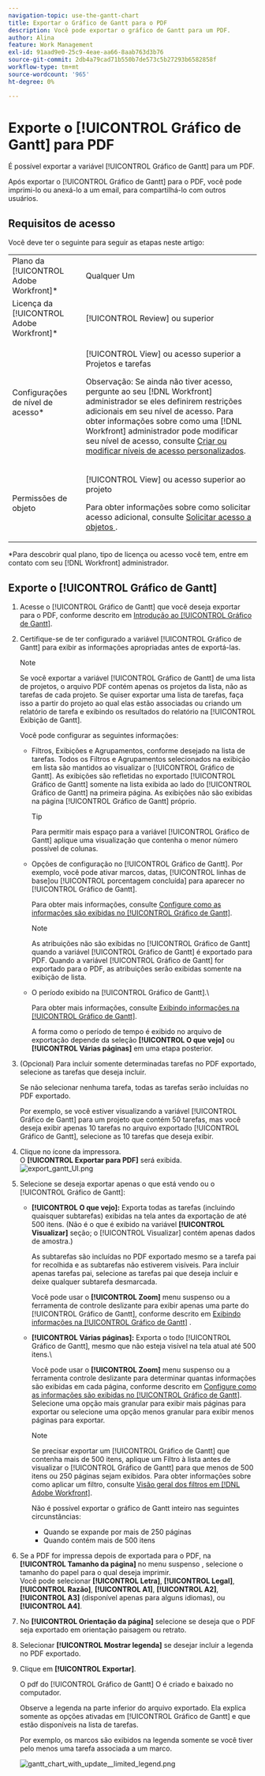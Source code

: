 ```yaml
---
navigation-topic: use-the-gantt-chart
title: Exportar o Gráfico de Gantt para o PDF
description: Você pode exportar o gráfico de Gantt para um PDF.
author: Alina
feature: Work Management
exl-id: 91aad9e0-25c9-4eae-aa66-8aab763d3b76
source-git-commit: 2db4a79cad71b550b7de573c5b27293b6582858f
workflow-type: tm+mt
source-wordcount: '965'
ht-degree: 0%

---
```


# Exporte o [!UICONTROL Gráfico de Gantt] para PDF

É possível exportar a variável [!UICONTROL Gráfico de Gantt] para um PDF.

Após exportar o [!UICONTROL Gráfico de Gantt] para o PDF, você pode imprimi-lo ou anexá-lo a um email, para compartilhá-lo com outros usuários.

## Requisitos de acesso

Você deve ter o seguinte para seguir as etapas neste artigo:

<table style="table-layout:auto"> 
 <col> 
 <col> 
 <tbody> 
  <tr> 
   <td role="rowheader">Plano da [!UICONTROL Adobe Workfront]*</td> 
   <td> <p>Qualquer Um </p> </td> 
  </tr> 
  <tr> 
   <td role="rowheader">Licença da [!UICONTROL Adobe Workfront]*</td> 
   <td> <p>[!UICONTROL Review] ou superior</p> </td> 
  </tr> 
  <tr> 
   <td role="rowheader">Configurações de nível de acesso*</td> 
   <td> <p>[!UICONTROL View] ou acesso superior a Projetos e tarefas</p> <p>Observação: Se ainda não tiver acesso, pergunte ao seu [!DNL Workfront] administrador se eles definirem restrições adicionais em seu nível de acesso. Para obter informações sobre como uma [!DNL Workfront] administrador pode modificar seu nível de acesso, consulte <a href="../../../administration-and-setup/add-users/configure-and-grant-access/create-modify-access-levels.md" class="MCXref xref">Criar ou modificar níveis de acesso personalizados</a>.</p> </td> 
  </tr> 
  <tr> 
   <td role="rowheader">Permissões de objeto</td> 
   <td> <p>[!UICONTROL View] ou acesso superior ao projeto</p> <p>Para obter informações sobre como solicitar acesso adicional, consulte <a href="../../../workfront-basics/grant-and-request-access-to-objects/request-access.md" class="MCXref xref">Solicitar acesso a objetos </a>.</p> </td> 
  </tr> 
 </tbody> 
</table>

&#42;Para descobrir qual plano, tipo de licença ou acesso você tem, entre em contato com seu [!DNL Workfront] administrador.

## Exporte o [!UICONTROL Gráfico de Gantt]

1. Acesse o [!UICONTROL Gráfico de Gantt] que você deseja exportar para o PDF, conforme descrito em [Introdução ao [!UICONTROL Gráfico de Gantt]](../../../manage-work/gantt-chart/use-the-gantt-chart/get-started-with-gantt.md).
1. Certifique-se de ter configurado a variável [!UICONTROL Gráfico de Gantt] para exibir as informações apropriadas antes de exportá-las.

   >[!NOTE]
   >
   >Se você exportar a variável [!UICONTROL Gráfico de Gantt] de uma lista de projetos, o arquivo PDF contém apenas os projetos da lista, não as tarefas de cada projeto. Se quiser exportar uma lista de tarefas, faça isso a partir do projeto ao qual elas estão associadas ou criando um relatório de tarefa e exibindo os resultados do relatório na [!UICONTROL Exibição de Gantt].

   Você pode configurar as seguintes informações:

   * Filtros, Exibições e Agrupamentos, conforme desejado na lista de tarefas. Todos os Filtros e Agrupamentos selecionados na exibição em lista são mantidos ao visualizar o [!UICONTROL Gráfico de Gantt]. As exibições são refletidas no exportado [!UICONTROL Gráfico de Gantt] somente na lista exibida ao lado do [!UICONTROL Gráfico de Gantt] na primeira página. As exibições não são exibidas na página [!UICONTROL Gráfico de Gantt] próprio.

      >[!TIP]
      >
      >Para permitir mais espaço para a variável [!UICONTROL Gráfico de Gantt] aplique uma visualização que contenha o menor número possível de colunas.

   * Opções de configuração no [!UICONTROL Gráfico de Gantt]. Por exemplo, você pode ativar marcos, datas, [!UICONTROL linhas de base]ou [!UICONTROL porcentagem concluída] para aparecer no [!UICONTROL Gráfico de Gantt].

      Para obter mais informações, consulte   [Configure como as informações são exibidas no [!UICONTROL Gráfico de Gantt]](../../../manage-work/gantt-chart/use-the-gantt-chart/configure-info-on-gantt-chart.md).

      >[!NOTE]
      >
      > As atribuições não são exibidas no [!UICONTROL Gráfico de Gantt] quando a variável [!UICONTROL Gráfico de Gantt] é exportado para PDF. Quando a variável [!UICONTROL Gráfico de Gantt] for exportado para o PDF, as atribuições serão exibidas somente na exibição de lista.

   * O período exibido na [!UICONTROL Gráfico de Gantt].\

      Para obter mais informações, consulte [Exibindo informações na [!UICONTROL Gráfico de Gantt]](../../../manage-work/gantt-chart/use-the-gantt-chart/view-info-in-gantt.md).

      A forma como o período de tempo é exibido no arquivo de exportação depende da seleção **[!UICONTROL O que vejo]** ou **[!UICONTROL Várias páginas]** em uma etapa posterior.

1. (Opcional) Para incluir somente determinadas tarefas no PDF exportado, selecione as tarefas que deseja incluir.

   Se não selecionar nenhuma tarefa, todas as tarefas serão incluídas no PDF exportado.

   Por exemplo, se você estiver visualizando a variável [!UICONTROL Gráfico de Gantt] para um projeto que contém 50 tarefas, mas você deseja exibir apenas 10 tarefas no arquivo exportado [!UICONTROL Gráfico de Gantt], selecione as 10 tarefas que deseja exibir.

1. Clique no ícone da impressora.\
   O **[!UICONTROL Exportar para PDF]** será exibida.\
   ![export_gantt_UI.png](assets/exported-gantt-ui-350x225.png)

1. Selecione se deseja exportar apenas o que está vendo ou o [!UICONTROL Gráfico de Gantt]:

   * **[!UICONTROL O que vejo]:** Exporta todas as tarefas (incluindo quaisquer subtarefas) exibidas na tela antes da exportação de até 500 itens. (Não é o que é exibido na variável **[!UICONTROL Visualizar]** seção; o [!UICONTROL Visualizar] contém apenas dados de amostra.)

      As subtarefas são incluídas no PDF exportado mesmo se a tarefa pai for recolhida e as subtarefas não estiverem visíveis. Para incluir apenas tarefas pai, selecione as tarefas pai que deseja incluir e deixe qualquer subtarefa desmarcada.

      Você pode usar o **[!UICONTROL Zoom]** menu suspenso ou a ferramenta de controle deslizante para exibir apenas uma parte do [!UICONTROL Gráfico de Gantt], conforme descrito em [Exibindo informações na [!UICONTROL Gráfico de Gantt]](../../../manage-work/gantt-chart/use-the-gantt-chart/view-info-in-gantt.md) .

   * **[!UICONTROL Várias páginas]:** Exporta o todo [!UICONTROL Gráfico de Gantt], mesmo que não esteja visível na tela atual até 500 itens.\

      Você pode usar o **[!UICONTROL Zoom]** menu suspenso ou a ferramenta controle deslizante para determinar quantas informações são exibidas em cada página, conforme descrito em [Configure como as informações são exibidas no [!UICONTROL Gráfico de Gantt]](../../../manage-work/gantt-chart/use-the-gantt-chart/configure-info-on-gantt-chart.md). Selecione uma opção mais granular para exibir mais páginas para exportar ou selecione uma opção menos granular para exibir menos páginas para exportar.

      >[!NOTE]
      >
      >Se precisar exportar um [!UICONTROL Gráfico de Gantt] que contenha mais de 500 itens, aplique um Filtro à lista antes de visualizar o [!UICONTROL Gráfico de Gantt] para que menos de 500 itens ou 250 páginas sejam exibidos. Para obter informações sobre como aplicar um filtro, consulte  [Visão geral dos filtros em [!DNL Adobe Workfront]](../../../reports-and-dashboards/reports/reporting-elements/filters-overview.md).
      >
      >
      >Não é possível exportar o gráfico de Gantt inteiro nas seguintes circunstâncias:
      >
      >   
      >   
      >   * Quando se expande por mais de 250 páginas
      >   * Quando contém mais de 500 itens





1. Se a PDF for impressa depois de exportada para o PDF, na **[!UICONTROL Tamanho da página]** no menu suspenso , selecione o tamanho do papel para o qual deseja imprimir.\
   Você pode selecionar **[!UICONTROL Letra]**, **[!UICONTROL Legal]**, **[!UICONTROL Razão]**, **[!UICONTROL A1]**, **[!UICONTROL A2]**, **[!UICONTROL A3]** (disponível apenas para alguns idiomas), ou **[!UICONTROL A4]**.
1. No **[!UICONTROL Orientação da página]** selecione se deseja que o PDF seja exportado em orientação paisagem ou retrato.
1. Selecionar **[!UICONTROL Mostrar legenda]** se desejar incluir a legenda no PDF exportado.
1. Clique em **[!UICONTROL Exportar]**.

   O pdf do [!UICONTROL Gráfico de Gantt] O é criado e baixado no computador.

   Observe a legenda na parte inferior do arquivo exportado. Ela explica somente as opções ativadas em [!UICONTROL Gráfico de Gantt] e que estão disponíveis na lista de tarefas.

   Por exemplo, os marcos são exibidos na legenda somente se você tiver pelo menos uma tarefa associada a um marco.

   ![gantt_chart_with_update__limited_legend.png](assets/gantt-chart-with-updated--limited--legend-350x271.png)
